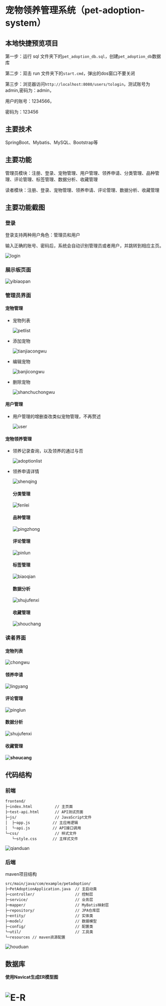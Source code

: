# 宠物领养管理系统（pet-adoption-system）



## 本地快捷预览项目



第一步：运行 sql 文件夹下的`pet_adoption_db.sql`，创建`pet_adoption_db`数据库

第二步：双击 run 文件夹下的`start.cmd`，弹出的dos窗口不要关闭

第三步：浏览器访问`http://localhost:8080/users/tologin`，测试账号为admin,密码为：admin，

用户的账号：1234566，

密码为：123456

## 主要技术



SpringBoot、Mybatis、MySQL、Bootstrap等

## 主要功能



管理员模块：注册、登录、宠物管理、用户管理、领养申请、分类管理、品种管理、评论管理、标签管理、数据分析、收藏管理

读者模块：注册、登录、宠物管理、领养申请、评论管理、数据分析、收藏管理

## 主要功能截图



### 登录



登录支持两种用户角色：管理员和用户

输入正确的账号、密码后，系统会自动识别管理员或者用户，并跳转到相应主页。

![login](https://raw.githubusercontent.com/yunluoyan-li/springboot/refs/heads/main/%E5%9F%BA%E4%BA%8Espringboot%E7%9A%84%E5%AE%A0%E7%89%A9%E9%A2%86%E5%85%BB%E7%AE%A1%E7%90%86%E7%B3%BB%E7%BB%9F%E8%AE%BE%E8%AE%A1/src/main/images/login.png)

### 展示板页面

![yibiaopan](https://raw.githubusercontent.com/yunluoyan-li/springboot/refs/heads/main/%E5%9F%BA%E4%BA%8Espringboot%E7%9A%84%E5%AE%A0%E7%89%A9%E9%A2%86%E5%85%BB%E7%AE%A1%E7%90%86%E7%B3%BB%E7%BB%9F%E8%AE%BE%E8%AE%A1/src/main/images/yibiaopan.png)

### 管理员界面



#### 宠物管理



- 宠物列表

  ![petlist](https://raw.githubusercontent.com/yunluoyan-li/springboot/refs/heads/main/%E5%9F%BA%E4%BA%8Espringboot%E7%9A%84%E5%AE%A0%E7%89%A9%E9%A2%86%E5%85%BB%E7%AE%A1%E7%90%86%E7%B3%BB%E7%BB%9F%E8%AE%BE%E8%AE%A1/src/main/images/petlist.png)

- 添加宠物

  ![tianjiacongwu](https://raw.githubusercontent.com/yunluoyan-li/springboot/refs/heads/main/%E5%9F%BA%E4%BA%8Espringboot%E7%9A%84%E5%AE%A0%E7%89%A9%E9%A2%86%E5%85%BB%E7%AE%A1%E7%90%86%E7%B3%BB%E7%BB%9F%E8%AE%BE%E8%AE%A1/src/main/images/tianjiacongwu.png)

- 编辑宠物

  ![banjicongwu](https://raw.githubusercontent.com/yunluoyan-li/springboot/refs/heads/main/%E5%9F%BA%E4%BA%8Espringboot%E7%9A%84%E5%AE%A0%E7%89%A9%E9%A2%86%E5%85%BB%E7%AE%A1%E7%90%86%E7%B3%BB%E7%BB%9F%E8%AE%BE%E8%AE%A1/src/main/images/banjicongwu.png)

- 删除宠物

  ![shanchuchongwu](https://raw.githubusercontent.com/yunluoyan-li/springboot/refs/heads/main/%E5%9F%BA%E4%BA%8Espringboot%E7%9A%84%E5%AE%A0%E7%89%A9%E9%A2%86%E5%85%BB%E7%AE%A1%E7%90%86%E7%B3%BB%E7%BB%9F%E8%AE%BE%E8%AE%A1/src/main/images/shanchuchongwu.png)

#### 用户管理



- 用户管理的增删查改类似宠物管理，不再赘述

  ![user](https://raw.githubusercontent.com/yunluoyan-li/springboot/refs/heads/main/%E5%9F%BA%E4%BA%8Espringboot%E7%9A%84%E5%AE%A0%E7%89%A9%E9%A2%86%E5%85%BB%E7%AE%A1%E7%90%86%E7%B3%BB%E7%BB%9F%E8%AE%BE%E8%AE%A1/src/main/images/user.png)



#### 宠物领养管理

- 领养记录查询，以及领养的通过与否

  ![adoptionlist](https://raw.githubusercontent.com/yunluoyan-li/springboot/refs/heads/main/%E5%9F%BA%E4%BA%8Espringboot%E7%9A%84%E5%AE%A0%E7%89%A9%E9%A2%86%E5%85%BB%E7%AE%A1%E7%90%86%E7%B3%BB%E7%BB%9F%E8%AE%BE%E8%AE%A1/src/main/images/adoptionlist.png)

- 领养申请详情

  ![shenqing](https://raw.githubusercontent.com/yunluoyan-li/springboot/refs/heads/main/%E5%9F%BA%E4%BA%8Espringboot%E7%9A%84%E5%AE%A0%E7%89%A9%E9%A2%86%E5%85%BB%E7%AE%A1%E7%90%86%E7%B3%BB%E7%BB%9F%E8%AE%BE%E8%AE%A1/src/main/images/shenqing.png)

  

  

  #### 分类管理

  ![fenlei](https://raw.githubusercontent.com/yunluoyan-li/springboot/refs/heads/main/%E5%9F%BA%E4%BA%8Espringboot%E7%9A%84%E5%AE%A0%E7%89%A9%E9%A2%86%E5%85%BB%E7%AE%A1%E7%90%86%E7%B3%BB%E7%BB%9F%E8%AE%BE%E8%AE%A1/src/main/images/fenlei.png)

  #### 品种管理

  ![pingzhong](https://raw.githubusercontent.com/yunluoyan-li/springboot/refs/heads/main/%E5%9F%BA%E4%BA%8Espringboot%E7%9A%84%E5%AE%A0%E7%89%A9%E9%A2%86%E5%85%BB%E7%AE%A1%E7%90%86%E7%B3%BB%E7%BB%9F%E8%AE%BE%E8%AE%A1/src/main/images/pingzhong.png)

  #### 评论管理

  ![pinlun](https://raw.githubusercontent.com/yunluoyan-li/springboot/refs/heads/main/%E5%9F%BA%E4%BA%8Espringboot%E7%9A%84%E5%AE%A0%E7%89%A9%E9%A2%86%E5%85%BB%E7%AE%A1%E7%90%86%E7%B3%BB%E7%BB%9F%E8%AE%BE%E8%AE%A1/src/main/images/pinlun.png)

  #### 标签管理

  ![biaoqian](https://raw.githubusercontent.com/yunluoyan-li/springboot/refs/heads/main/%E5%9F%BA%E4%BA%8Espringboot%E7%9A%84%E5%AE%A0%E7%89%A9%E9%A2%86%E5%85%BB%E7%AE%A1%E7%90%86%E7%B3%BB%E7%BB%9F%E8%AE%BE%E8%AE%A1/src/main/images/biaoqian.png)

  #### 数据分析

  ![shujufenxi](https://raw.githubusercontent.com/yunluoyan-li/springboot/refs/heads/main/%E5%9F%BA%E4%BA%8Espringboot%E7%9A%84%E5%AE%A0%E7%89%A9%E9%A2%86%E5%85%BB%E7%AE%A1%E7%90%86%E7%B3%BB%E7%BB%9F%E8%AE%BE%E8%AE%A1/src/main/images/shujufenxi.png)

  #### 收藏管理

  ![shouchang](https://raw.githubusercontent.com/yunluoyan-li/springboot/refs/heads/main/%E5%9F%BA%E4%BA%8Espringboot%E7%9A%84%E5%AE%A0%E7%89%A9%E9%A2%86%E5%85%BB%E7%AE%A1%E7%90%86%E7%B3%BB%E7%BB%9F%E8%AE%BE%E8%AE%A1/src/main/images/shouchang.png)



### 读者界面

#### 宠物列表

![chongwu](https://raw.githubusercontent.com/yunluoyan-li/springboot/refs/heads/main/%E5%9F%BA%E4%BA%8Espringboot%E7%9A%84%E5%AE%A0%E7%89%A9%E9%A2%86%E5%85%BB%E7%AE%A1%E7%90%86%E7%B3%BB%E7%BB%9F%E8%AE%BE%E8%AE%A1/src/main/images/user/chongwu.png)

#### 领养申请

![lingyang](https://raw.githubusercontent.com/yunluoyan-li/springboot/refs/heads/main/%E5%9F%BA%E4%BA%8Espringboot%E7%9A%84%E5%AE%A0%E7%89%A9%E9%A2%86%E5%85%BB%E7%AE%A1%E7%90%86%E7%B3%BB%E7%BB%9F%E8%AE%BE%E8%AE%A1/src/main/images/user/lingyang.png)



#### 评论管理

![pinglun](https://raw.githubusercontent.com/yunluoyan-li/springboot/refs/heads/main/%E5%9F%BA%E4%BA%8Espringboot%E7%9A%84%E5%AE%A0%E7%89%A9%E9%A2%86%E5%85%BB%E7%AE%A1%E7%90%86%E7%B3%BB%E7%BB%9F%E8%AE%BE%E8%AE%A1/src/main/images/user/pinglun.png)

#### 数据分析

![shujufenxi](https://raw.githubusercontent.com/yunluoyan-li/springboot/refs/heads/main/%E5%9F%BA%E4%BA%8Espringboot%E7%9A%84%E5%AE%A0%E7%89%A9%E9%A2%86%E5%85%BB%E7%AE%A1%E7%90%86%E7%B3%BB%E7%BB%9F%E8%AE%BE%E8%AE%A1/src/main/images/user/shujufenxi.png)

#### 收藏管理

#### ![shoucang](https://raw.githubusercontent.com/yunluoyan-li/springboot/refs/heads/main/%E5%9F%BA%E4%BA%8Espringboot%E7%9A%84%E5%AE%A0%E7%89%A9%E9%A2%86%E5%85%BB%E7%AE%A1%E7%90%86%E7%B3%BB%E7%BB%9F%E8%AE%BE%E8%AE%A1/src/main/images/user/shoucang.png)





## 代码结构



### 前端



```
frontend/
├─index.html          // 主页面
├─test-api.html       // API测试页面
├─js/                 // JavaScript文件
│  ├─app.js          // 主应用逻辑
│  └─api.js          // API接口调用
└─css/                // 样式文件
   └─style.css       // 主样式文件
```



![qianduan](https://raw.githubusercontent.com/yunluoyan-li/springboot/refs/heads/main/%E5%9F%BA%E4%BA%8Espringboot%E7%9A%84%E5%AE%A0%E7%89%A9%E9%A2%86%E5%85%BB%E7%AE%A1%E7%90%86%E7%B3%BB%E7%BB%9F%E8%AE%BE%E8%AE%A1/src/main/images/qianduan.png)

### 后端



maven项目结构

```
src/main/java/com/example/petadoption/
├─PetAdoptionApplication.java  // 主启动类
├─controller/                  // 控制层
├─service/                     // 业务层
├─mapper/                      // MyBatis映射层
├─repository/                  // JPA仓库层
├─entity/                      // 实体类
├─model/                       // 数据模型
├─config/                      // 配置类
└─util/                        // 工具类
└─resources	// maven资源配置
```

![houduan](https://raw.githubusercontent.com/yunluoyan-li/springboot/refs/heads/main/%E5%9F%BA%E4%BA%8Espringboot%E7%9A%84%E5%AE%A0%E7%89%A9%E9%A2%86%E5%85%BB%E7%AE%A1%E7%90%86%E7%B3%BB%E7%BB%9F%E8%AE%BE%E8%AE%A1/src/main/images/houduan.png)



## 数据库



**使用Navicat生成ER模型图**

![E-R](https://raw.githubusercontent.com/yunluoyan-li/springboot/refs/heads/main/%E5%9F%BA%E4%BA%8Espringboot%E7%9A%84%E5%AE%A0%E7%89%A9%E9%A2%86%E5%85%BB%E7%AE%A1%E7%90%86%E7%B3%BB%E7%BB%9F%E8%AE%BE%E8%AE%A1/src/main/images/E-R.png)
=======








